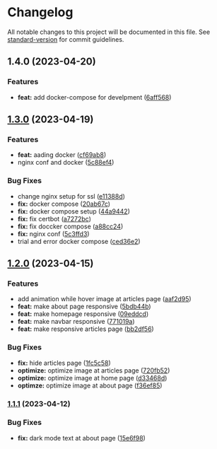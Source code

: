 # Changelog

All notable changes to this project will be documented in this file. See [standard-version](https://github.com/conventional-changelog/standard-version) for commit guidelines.

## 1.4.0 (2023-04-20)


### Features

* **feat:** add docker-compose for develpment ([6aff568](https://github.com/nozamidotid/portfolio/commit/6aff5682145a68e3729dfaaca0668f963137c189))

## [1.3.0](https://github.com/CahBantul/Next.js-Developer-Portfolio-Starter-Code/compare/v1.2.0...v1.3.0) (2023-04-19)


### Features

* **feat:** aading docker ([cf69ab8](https://github.com/CahBantul/Next.js-Developer-Portfolio-Starter-Code/commit/cf69ab8d12d668bc5ce8fbfa4237f6daa4fc9265))
* nginx conf and docker ([5c88ef4](https://github.com/CahBantul/Next.js-Developer-Portfolio-Starter-Code/commit/5c88ef4e56172c0bfba48c2d7bb8684f8b3d16df))


### Bug Fixes

* change nginx setup for ssl ([e11388d](https://github.com/CahBantul/Next.js-Developer-Portfolio-Starter-Code/commit/e11388d7b35d023ec165a4fa1302d7e577d6ee1e))
* **fix:** docker compose ([20ab67c](https://github.com/CahBantul/Next.js-Developer-Portfolio-Starter-Code/commit/20ab67ccbed4abb1ea338fe9e55a1d390fdf3b02))
* **fix:** docker compose setup ([44a9442](https://github.com/CahBantul/Next.js-Developer-Portfolio-Starter-Code/commit/44a94427e1affc1e5bce0308f5addd7c92198f48))
* **fix:** fix certbot ([a7272bc](https://github.com/CahBantul/Next.js-Developer-Portfolio-Starter-Code/commit/a7272bc247e2f43887a6dcb0e08acc4bcf6095f3))
* **fix:** fix doccker compose ([a88cc24](https://github.com/CahBantul/Next.js-Developer-Portfolio-Starter-Code/commit/a88cc24f2a3aff76974e2b43a6145c609f2d9e4c))
* **fix:** nginx conf ([5c3ffd3](https://github.com/CahBantul/Next.js-Developer-Portfolio-Starter-Code/commit/5c3ffd339f82d9de86e91d0358f565a4faa5879b))
* trial and error docker compose ([ced36e2](https://github.com/CahBantul/Next.js-Developer-Portfolio-Starter-Code/commit/ced36e243e5c996244a3a0c8307e8510c01bd303))

## [1.2.0](https://github.com/CahBantul/Next.js-Developer-Portfolio-Starter-Code/compare/v1.1.1...v1.2.0) (2023-04-15)


### Features

* add animation while hover image at articles page ([aaf2d95](https://github.com/CahBantul/Next.js-Developer-Portfolio-Starter-Code/commit/aaf2d95935b1b1eaa7189cc70c3ac37c1caec259))
* **feat:** make about page responsive ([5bdb44b](https://github.com/CahBantul/Next.js-Developer-Portfolio-Starter-Code/commit/5bdb44ba1bd84e2ff5d46359522143a92ecb8afd))
* **feat:** make homepage responsive ([09eddcd](https://github.com/CahBantul/Next.js-Developer-Portfolio-Starter-Code/commit/09eddcdd1bdf5a37309e90d8dde9bcf48a5f5666))
* **feat:** make navbar responsive ([771019a](https://github.com/CahBantul/Next.js-Developer-Portfolio-Starter-Code/commit/771019a30a50b24f91820d26fde84e891c46e3ed))
* **feat:** make responsive articles page ([bb2df56](https://github.com/CahBantul/Next.js-Developer-Portfolio-Starter-Code/commit/bb2df566ce0d43f0382e392a257ec1eeccd61dd5))


### Bug Fixes

* **fix:** hide articles page ([1fc5c58](https://github.com/CahBantul/Next.js-Developer-Portfolio-Starter-Code/commit/1fc5c58f2ab50134852416b0ca59709dfad5ecf9))
* **optimize:** optimize image at articles page ([720fb52](https://github.com/CahBantul/Next.js-Developer-Portfolio-Starter-Code/commit/720fb527eca43b5edf431854305f903d95927298))
* **optimize:** optimize image at home page ([d33468d](https://github.com/CahBantul/Next.js-Developer-Portfolio-Starter-Code/commit/d33468db4bc657b3579b4bff9cc4e22536a628db))
* **optimze:** optimize image at about page ([f36ef85](https://github.com/CahBantul/Next.js-Developer-Portfolio-Starter-Code/commit/f36ef85be9dc05b7540b2456f45ac46bb92863de))

### [1.1.1](https://github.com/CahBantul/Next.js-Developer-Portfolio-Starter-Code/compare/v1.1.0...v1.1.1) (2023-04-12)


### Bug Fixes

* **fix:** dark mode text at about page ([15e6f98](https://github.com/CahBantul/Next.js-Developer-Portfolio-Starter-Code/commit/15e6f98fb74ad911911fcac2eea0bec8eb61a8a0))
